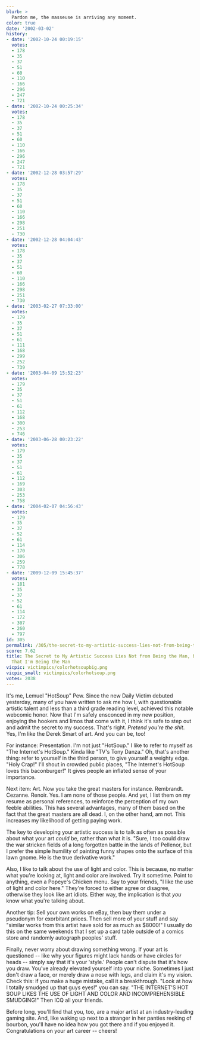 ```yaml
---
blurb: >
  Pardon me, the masseuse is arriving any moment.
color: true
date: '2002-03-02'
history:
- date: '2002-10-24 00:19:15'
  votes:
  - 178
  - 35
  - 37
  - 51
  - 60
  - 110
  - 166
  - 296
  - 247
  - 721
- date: '2002-10-24 00:25:34'
  votes:
  - 178
  - 35
  - 37
  - 51
  - 60
  - 110
  - 166
  - 296
  - 247
  - 721
- date: '2002-12-28 03:57:29'
  votes:
  - 178
  - 35
  - 37
  - 51
  - 60
  - 110
  - 166
  - 298
  - 251
  - 730
- date: '2002-12-28 04:04:43'
  votes:
  - 178
  - 35
  - 37
  - 51
  - 60
  - 110
  - 166
  - 298
  - 251
  - 730
- date: '2003-02-27 07:33:00'
  votes:
  - 179
  - 35
  - 37
  - 51
  - 61
  - 111
  - 168
  - 299
  - 252
  - 739
- date: '2003-04-09 15:52:23'
  votes:
  - 179
  - 35
  - 37
  - 51
  - 61
  - 112
  - 168
  - 300
  - 253
  - 746
- date: '2003-06-28 00:23:22'
  votes:
  - 179
  - 35
  - 37
  - 51
  - 61
  - 112
  - 169
  - 303
  - 253
  - 758
- date: '2004-02-07 04:56:43'
  votes:
  - 179
  - 35
  - 37
  - 52
  - 61
  - 114
  - 170
  - 306
  - 259
  - 778
- date: '2009-12-09 15:45:37'
  votes:
  - 181
  - 35
  - 37
  - 52
  - 61
  - 114
  - 172
  - 307
  - 260
  - 797
id: 305
permalink: /305/the-secret-to-my-artistic-success-lies-not-from-being-the-man-but-in-pretending-that-im-being-the-man/
score: 7.62
title: The Secret to My Artistic Success Lies Not from Being the Man, but in Pretending
  That I'm Being the Man
vicpic: victimpics/colorhotsoupbig.png
vicpic_small: victimpics/colorhotsoup.png
votes: 2038
---
```


It's me, Lemuel "HotSoup" Pew. Since the new Daily Victim debuted
yesterday, many of you have written to ask me how I, with questionable
artistic talent and less than a third grade reading level, achieved this
notable webcomic honor. Now that I'm safely ensconced in my new
position, enjoying the hookers and limos that come with it, I think it's
safe to step out and admit the secret to my success. That's right.
*Pretend you're the shit*. Yes, I'm like the Derek Smart of art. And you
can be, too!

For instance: Presentation. I'm not just "HotSoup." I like to refer to
myself as "The Internet's HotSoup." Kinda like "TV's Tony Danza." Oh,
that's another thing: refer to yourself in the third person, to give
yourself a weighty edge. "Holy Crap!" I'll shout in crowded public
places, "The Internet's HotSoup loves this baconburger!" It gives people
an inflated sense of your importance.

Next item: Art. Now you take the great masters for instance. Rembrandt.
Cezanne. Renoir. Yes. I am none of those people. And yet, I list them on
my resume as personal references, to reinforce the perception of my own
feeble abilities. This has several advantages, many of them based on the
fact that the great masters are all dead. I, on the other hand, am not.
This increases my likelihood of getting paying work.

The key to developing your artistic success is to talk as often as
possible about what your art *could* be, rather than what it is. "Sure,
I too could draw the war stricken fields of a long forgotten battle in
the lands of Pellenor, but I prefer the simple humility of painting
funny shapes onto the surface of this lawn gnome. He is the true
derivative work."

Also, I like to talk about the use of light and color. This is because,
no matter what you're looking at, light and color are involved. Try it
sometime. Point to anything, even a Popeye's Chicken menu. Say to your
friends, "I like the use of light and color here." They're forced to
either agree or disagree, otherwise they look like art idiots. Either
way, the implication is that *you* know what you're talking about.

Another tip: Sell your own works on eBay, then buy them under a
pseudonym for exorbitant prices. Then sell more of your stuff and say
"similar works from this artist have sold for as much as $8000!" I
usually do this on the same weekends that I set up a card table outside
of a comics store and randomly autograph peoples' stuff.

Finally, never worry about drawing something wrong. If your art is
questioned -- like why your figures might lack hands or have circles for
heads -- simply say that it's your 'style.' People can't dispute that
it's how you draw. You've already elevated yourself into your niche.
Sometimes I just don't draw a face, or merely draw a nose with legs, and
claim it's my vision. Check this: if you make a huge mistake, call it a
breakthrough. "Look at how I totally smudged up that guys eyes!" you can
say. "THE INTERNET'S HOT SOUP LIKES THE USE OF LIGHT AND COLOR AND
INCOMPREHENSIBLE SMUDGING!" Then ICQ all your friends.

Before long, you'll find that you, too, are a major artist at an
industry-leading gaming site. And, like waking up next to a stranger in
her panties reeking of bourbon, you'll have no idea how you got there
and if you enjoyed it. Congratulations on your art career -- cheers!